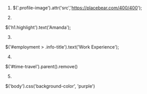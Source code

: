 <!-- tag name (eg. 'h1')
class name (eg. '.special-class')
id (eg. '#super-special-id')
descendant selectors (eg. 'header h1'). -->

1. $('.profile-image').attr('src','https://placebear.com/400/400');

2.    
$('h1.highlight').text('Amanda');

3.  
$('#employment > .info-title').text('Work Experience');

4.  
$('#time-travel').parent().remove()

5.   
$('body').css('background-color', 'purple')
